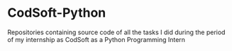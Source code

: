 # CodSoft-Python
Repositories containing source code of all the tasks I did during the period of my internship as CodSoft as a Python Programming Intern
